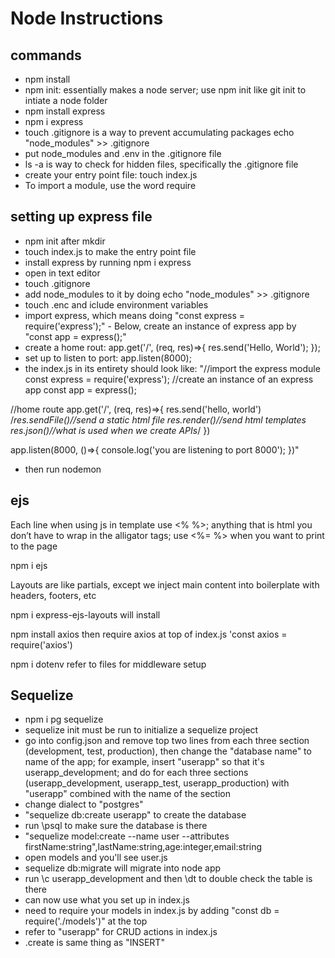 # Node Instructions

## commands

- npm install
- npm init: essentially makes a node server; use npm init like git init to intiate a node folder
- npm install express
- npm i express
- touch .gitignore is a way to prevent accumulating packages
  echo "node_modules" >> .gitignore
- put node_modules and .env in the .gitignore file
- ls -a is way to check for hidden files, specifically the .gitignore file
- create your entry point file: touch index.js
- To import a module, use the word require

## setting up express file

- npm init after mkdir
- touch index.js to make the entry point file
- install express by running npm i express
- open in text editor
- touch .gitignore
- add node_modules to it by doing echo "node_modules" >> .gitignore
- touch .enc and iclude environment variables
- import express, which means doing "const express = require('express');" - Below, create an instance of express app by "const app = express();"
- create a home rout: app.get('/', (req, res)=>{
  res.send('Hello, World');
  });
- set up to listen to port: app.listen(8000);
- the index.js in its entirety should look like:
  "//import the express module
  const express = require('express');
  //create an instance of an express app
  const app = express();

//home route
app.get('/', (req, res)=>{
res.send('hello, world')
/_res.sendFile()//send a static html file
res.render()//send html templates
res.json()//what is used when we create APIs_/
})

app.listen(8000, ()=>{
console.log('you are listening to port 8000');
})"

- then run nodemon

## ejs

Each line when using js in template use <% %>; anything that is html you don’t have to wrap in the alligator tags; use <%= %> when you want to print to the page

npm i ejs

Layouts are like partials, except we inject main content into boilerplate with headers, footers, etc

npm i express-ejs-layouts will install

npm install axios
then require axios at top of index.js 'const axios = require('axios')

npm i dotenv
refer to files for middleware setup

## Sequelize

- npm i pg sequelize
- sequelize init must be run to initialize a sequelize project
- go into config.json and remove top two lines from each three section (development, test, production), then change the "database name" to name of the app; for example, insert "userapp" so that it's userapp_development; and do for each three sections (userapp_development, userapp_test, userapp_production) with "userapp" combined with the name of the section
- change dialect to "postgres"
- "sequelize db:create userapp" to create the database
- run \psql to make sure the database is there
- "sequelize model:create --name user --attributes firstName:string",lastName:string,age:integer,email:string
- open models and you'll see user.js
- sequelize db:migrate will migrate into node app
- run \c userapp_development and then \dt to double check the table is there
- can now use what you set up in index.js
- need to require your models in index.js by adding "const db = require('./models')" at the top
- refer to "userapp" for CRUD actions in index.js
- .create is same thing as "INSERT"
